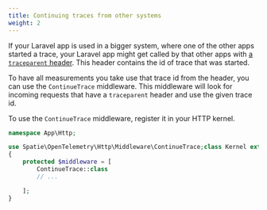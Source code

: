 ```yaml
---
title: Continuing traces from other systems
weight: 2
---
```


If your Laravel app is used in a bigger system, where one of the other apps started a trace, your Laravel app might get called by that other apps with [a `traceparent` header](https://uptrace.dev/opentelemetry/opentelemetry-traceparent.html). This header contains the id of trace that was started.

To have all measurements you take use that trace id from the header, you can use the `ContinueTrace` middleware. This middleware will look for incoming requests that have a `traceparent` header and use the given trace id.

To use the `ContinueTrace` middleware, register it in your HTTP kernel.

```php
namespace App\Http;

use Spatie\OpenTelemetry\Http\Middleware\ContinueTrace;class Kernel extends HttpKernel
{
    protected $middleware = [
        ContinueTrace::class
        // ...

    ];
}
```


